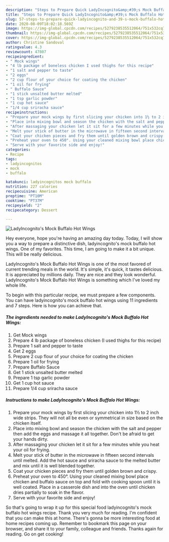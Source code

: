 ```yaml
---
description: "Steps to Prepare Quick LadyIncognito&amp;#39;s Mock Buffalo Hot Wings"
title: "Steps to Prepare Quick LadyIncognito&amp;#39;s Mock Buffalo Hot Wings"
slug: 57-steps-to-prepare-quick-ladyincognito-and-39-s-mock-buffalo-hot-wings
date: 2020-08-09T18:02:18.569Z
image: https://img-global.cpcdn.com/recipes/5279238535512064/751x532cq70/ladyincognitos-mock-buffalo-hot-wings-recipe-main-photo.jpg
thumbnail: https://img-global.cpcdn.com/recipes/5279238535512064/751x532cq70/ladyincognitos-mock-buffalo-hot-wings-recipe-main-photo.jpg
cover: https://img-global.cpcdn.com/recipes/5279238535512064/751x532cq70/ladyincognitos-mock-buffalo-hot-wings-recipe-main-photo.jpg
author: Christine Sandoval
ratingvalue: 4.3
reviewcount: 47807
recipeingredient:
- " Mock wings"
- "4 lb package of boneless chicken I used thighs for this recipe"
- "1 salt and pepper to taste"
- "2 eggs"
- "2 cup flour of your choice for coating the chicken"
- "1 oil for frying"
- " Buffalo Sauce"
- "1 stick unsalted butter melted"
- "1 tsp garlic powder"
- "1 cup hot sauce"
- "1/4 cup sriracha sauce"
recipeinstructions:
- "Prepare your mock wings by first slicing your chicken into 1½ to 2 inch wide strips. They will not all be even or symmetrical in size based on the chicken itself."
- "Place into mixing bowl and season the chicken with the salt and pepper then add the eggs and massage it all together. Don&#39;t be afraid to get your hands dirty."
- "After massaging your chicken let it sit for a few minutes while you heat your oil for frying."
- "Melt your stick of butter in the microwave in fifteen second intervals until melted. Add the hot sauce and sriracha sauce to the melted butter and mix until it is well blended together."
- "Coat your chicken pieces and fry them until golden brown and crispy."
- "Preheat your oven to 450°. Using your cleaned mixing bowl place chicken and buffalo sauce on top and fold with cooking spoon until it is well coated.  Place in a casserole dish and into the oven until chicken dries partially to soak in the flavor."
- "Serve with your favorite side and enjoy!"
categories:
- Recipe
tags:
- ladyincognitos
- mock
- buffalo

katakunci: ladyincognitos mock buffalo 
nutrition: 227 calories
recipecuisine: American
preptime: "PT10M"
cooktime: "PT37M"
recipeyield: "2"
recipecategory: Dessert

---
```



![LadyIncognito&#39;s Mock Buffalo Hot Wings](https://img-global.cpcdn.com/recipes/5279238535512064/751x532cq70/ladyincognitos-mock-buffalo-hot-wings-recipe-main-photo.jpg)

Hey everyone, hope you're having an amazing day today. Today, I will show you a way to prepare a distinctive dish, ladyincognito&#39;s mock buffalo hot wings. One of my favorites. This time, I am going to make it a bit unique. This will be really delicious.



LadyIncognito&#39;s Mock Buffalo Hot Wings is one of the most favored of current trending meals in the world. It's simple, it's quick, it tastes delicious. It is appreciated by millions daily. They are nice and they look wonderful. LadyIncognito&#39;s Mock Buffalo Hot Wings is something which I've loved my whole life.


To begin with this particular recipe, we must prepare a few components. You can have ladyincognito&#39;s mock buffalo hot wings using 11 ingredients and 7 steps. Here is how you can achieve that.

<!--inarticleads1-->

##### The ingredients needed to make LadyIncognito&#39;s Mock Buffalo Hot Wings:

1. Get  Mock wings
1. Prepare 4 lb package of boneless chicken (I used thighs for this recipe)
1. Prepare 1 salt and pepper to taste
1. Get 2 eggs
1. Prepare 2 cup flour of your choice for coating the chicken
1. Prepare 1 oil for frying
1. Prepare  Buffalo Sauce
1. Get 1 stick unsalted butter melted
1. Prepare 1 tsp garlic powder
1. Get 1 cup hot sauce
1. Prepare 1/4 cup sriracha sauce




<!--inarticleads2-->

##### Instructions to make LadyIncognito&#39;s Mock Buffalo Hot Wings:

1. Prepare your mock wings by first slicing your chicken into 1½ to 2 inch wide strips. They will not all be even or symmetrical in size based on the chicken itself.
1. Place into mixing bowl and season the chicken with the salt and pepper then add the eggs and massage it all together. Don&#39;t be afraid to get your hands dirty.
1. After massaging your chicken let it sit for a few minutes while you heat your oil for frying.
1. Melt your stick of butter in the microwave in fifteen second intervals until melted. Add the hot sauce and sriracha sauce to the melted butter and mix until it is well blended together.
1. Coat your chicken pieces and fry them until golden brown and crispy.
1. Preheat your oven to 450°. Using your cleaned mixing bowl place chicken and buffalo sauce on top and fold with cooking spoon until it is well coated.  Place in a casserole dish and into the oven until chicken dries partially to soak in the flavor.
1. Serve with your favorite side and enjoy!




So that's going to wrap it up for this special food ladyincognito&#39;s mock buffalo hot wings recipe. Thank you very much for reading. I'm confident that you can make this at home. There's gonna be more interesting food at home recipes coming up. Remember to bookmark this page on your browser, and share it to your family, colleague and friends. Thanks again for reading. Go on get cooking!
